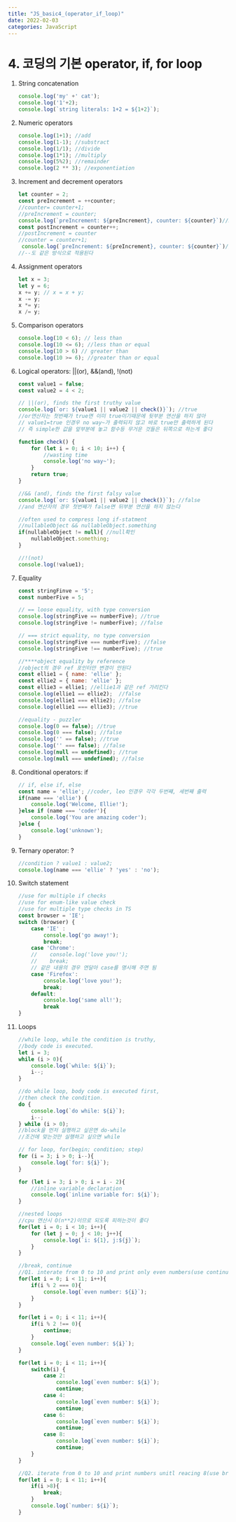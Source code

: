 ```yaml
---
title: "JS_basic4_(operator_if_loop)"
date: 2022-02-03 
categories: JavaScript
---
```


# 4. 코딩의 기본 operator, if, for loop

1. String concatenation
    ```javascript
    console.log('my' +' cat'); 
    console.log('1'+2);
    console.log(`string literals: 1+2 = ${1+2}`);
    ```
2. Numeric operators
    ```javascript
    console.log(1+1); //add
    console.log(1-1); //substract
    console.log(1/1); //divide
    console.log(1*1); //multiply
    console.log(5%2); //remainder
    console.log(2 ** 3); //exponentiation
    ```
3. Increment and decrement operators
    ```javascript
    let counter = 2;
    const preIncrement = ++counter;
    //counter= counter+1;
    //preIncrement = counter;
    console.log(`preIncrement: ${preIncrement}, counter: ${counter}`)//3,3
    const postIncrement = counter++;
    //postIncrement = counter
    //counter = counter+1;     
     console.log(`preIncrement: ${preIncrement}, counter: ${counter}`)//3,4
    //--도 같은 방식으로 적용된다
    ```
4. Assignment operators
    ```javascript
    let x = 3;
    let y = 6;
    x += y; // x = x + y;
    x -= y; 
    x *= y;
    x /= y;

5. Comparison operators
    ```javascript
    console.log(10 < 6); // less than
    console.log(10 <= 6); //less than or equal
    console.log(10 > 6) // greater than
    console.log(10 >= 6); //greater than or equal

6. Logical operators: ||(or), &&(and), !(not)
    ```javascript
    const value1 = false;
    const value2 = 4 < 2;

    // ||(or), finds the first truthy value
    console.log(`or: ${value1 || value2 || check()}`); //true
    //or연산자는 첫번째가 true면 이미 true이기때문에 뒷부분 연산을 하지 않아
    // value1=true 인경우 no way~가 출력되지 않고 바로 true만 출력하게 된다
    // 즉 simple한 값을 앞부분에 놓고 함수등 무거운 것들은 뒤쪽으로 하는게 좋다

    function check() {
        for (let i = 0; i < 10; i++) {
            //wasting time
            console.log('no way~');
        }
        return true;
    }

    //&& (and), finds the first falsy value
    console.log(`or: ${value1 || value2 || check()}`); //false
    //and 연산자의 경우 첫번째가 false면 뒤부분 연산을 하지 않는다

    //often used to compress long if-statment
    //nullableObject && nullableObject.something
    if(nullableObject != null){ //null확인
        nullableObject.something;
    }

    //!(not)
    console.log(!value1);
    ```

7. Equality
    ```javascript
    const stringFinve = '5';
    const numberFive = 5;

    // == loose equality, with type conversion
    console.log(stringFive == numberFive); //true
    console.log(stringFive != numberFive); //false

    // === strict equality, no type conversion
    console.log(stringFive === numberFive); //false
    console.log(stringFive !== numberFive); //true

    //****object equality by reference
    //object의 경우 ref 포인터만 변경이 안된다
    const ellie1 = { name: 'ellie' };
    const ellie2 = { name: 'ellie' }; 
    const ellie3 = ellie1; //ellie1과 같은 ref 가리킨다
    console.log(ellie1 == ellie2);  //false
    console.log(ellie1 === ellie2); //false
    console.log(ellie1 === ellie3); //true

    //equality - puzzler
    console.log(0 == false); //true
    console.log(0 === false); //false
    console.log('' == false); //true
    console.log('' === false); //false
    console.log(null == undefined); //true
    console.log(null === undefined); //false
    ```

8. Conditional operators: if
    ```javascript
    // if, else if, else
    const name = 'ellie'; //coder, leo 인경우 각각 두번쨰, 세번째 출력
    if(name === 'ellie') {
        console.log('Welcome, Ellie!');
    }else if (name === 'coder'){
        console.log('You are amazing coder');
    }else {
        console.log('unknown');
    }
    ```

9. Ternary operator: ?
    ```javascript
    //condition ? value1 : value2;
    console.log(name === 'ellie' ? 'yes' : 'no');
    ```

10. Switch statement
    ```javascript
    //use for multiple if checks
    //use for enum-like value check
    //use for multiple type checks in TS
    const browser = 'IE';
    switch (browser) {
        case 'IE' :
            console.log('go away!');
            break;
        case 'Chrome':
        //    console.log('love you!'); 
        //    break;
        // 같은 내용의 경우 연달아 case를 명시해 주면 됨
        case 'Firefox':
            console.log('love you!');
            break;
        default:
            console.log('same all!');
            break
    }

11. Loops
    ```javascript
    //while loop, while the condition is truthy,
    //body code is executed.
    let i = 3;
    while (i > 0){
        console.log(`while: ${i}`);
        i--;
    }

    //do while loop, body code is executed first,
    //then check the condition.
    do {
        console.log(`do while: ${i}`);
        i--;
    } while (i > 0);
    //block을 먼저 실행하고 싶은면 do-while
    //조건에 맞는것만 실행하고 싶으면 while

    // for loop, for(begin; condition; step)
    for (i = 3; i > 0; i--){
        console.log(`for: ${i}`);
    }

    for (let i = 3; i > 0; i = i - 2){
        //inline variable declaration
        console.log(`inline variable for: ${i}`);
    }

    //nested loops
    //cpu 연산시 O(n**2)이므로 되도록 피하는것이 좋다
    for(let i = 0; i < 10; i++){
        for (let j = 0; j < 10; j++){
            console.log(`i: ${1}, j:${j}`);
        }
    }

    //break, continue
    //Q1. interate from 0 to 10 and print only even numbers(use continue)
    for(let i = 0; i < 11; i++){
        if(i % 2 === 0){
            console.log(`even number: ${i}`);
        }
    }

    for(let i = 0; i < 11; i++){
        if(i % 2 !== 0){
            continue;
        }
        console.log(`even number: ${i}`);
    }

    for(let i = 0; i < 11; i++){
        switch(i) {
            case 2:
                console.log(`even number: ${i}`);
                continue;
            case 4:
                console.log(`even number: ${i}`);
                continue;
            case 6:
                console.log(`even number: ${i}`);
                continue;
            case 8:
                console.log(`even number: ${i}`);
                continue;
        }
    }   
    
    //Q2. iterate from 0 to 10 and print numbers unitl reacing 8(use break)
    for(let i = 0; i < 11; i++){
        if(i >8){
            break;
        }
        console.log(`number: ${i}`);
    }
